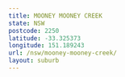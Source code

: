 ```yaml
---
title: MOONEY MOONEY CREEK
state: NSW
postcode: 2250
latitude: -33.325373
longitude: 151.189243
url: /nsw/mooney-mooney-creek/
layout: suburb
---
```

